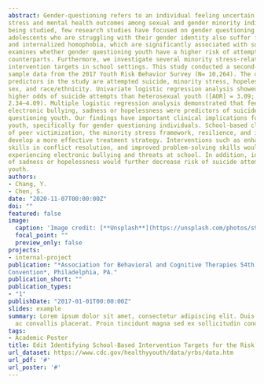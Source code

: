 ```yaml
---
abstract: Gender-questioning refers to an individual feeling uncertain about their gender identity. While minority
stress and mental health outcomes among sexual and gender minority individuals (SGM) are gradually
being studied, few research studies have focused on gender questioning youth. It is highly possible that
adolescents who are struggling with their gender identity also suffer from minority stress such as stigma
and internalized homophobia, which are significantly associated with suicide risk. The present study
examines whether gender questioning youth have a higher risk of attempting suicide than heterosexual
counterparts. Furthermore, we investigate several minority stress-related factors to identify the
intervention targets in school settings. This study conducted a second-data analysis using national
sample data from the 2017 Youth Risk Behavior Survey (N= 10,264). The outcome variables and
predictors in the study are attempted suicide, minority stress, hopelessness while controlling for age,
sex, and race/ethnicity. Univariate logistic regression analysis showed that gender questioning youth had
higher odds of suicide attempts than heterosexual youth ([AOR] = 3.09; 95% confidence interval [CI] =
2.34–4.09). Multiple logistic regression analysis demonstrated that feeling threatened at school,
electronic bullying, sadness or hopelessness were predictors of suicide attempts among gender
questioning youth. Our findings have important clinical implications for suicide intervention in SGM
youth, specifically for gender questioning individuals. School-based clinicians should consider the context
of peer victimization, the minority stress framework, resilience, and identity development in order to
develop a more effective treatment strategy. Interventions such as enhancing social support, teaching
skills in conflict resolution, and improved problem-solving skills would ameliorate burden from
experiencing electronic bullying and threats at school. In addition, identifying events that trigger feelings
of sadness or hopelessness would further decrease risk of suicide attempts among gender-questioning
youth.
authors:
- Chang, Y.
- Chen, S.
date: "2020-11-07T00:00:00Z"
doi: ""
featured: false
image:
  caption: 'Image credit: [**Unsplash**](https://unsplash.com/photos/s9CC2SKySJM)'
  focal_point: ""
  preview_only: false
projects:
- internal-project
publication: "*Association for Behavioral and Cognitive Therapies 54th Annual
Convention*, Philadelphia, PA."
publication_short: ""
publication_types:
- "1"
publishDate: "2017-01-01T00:00:00Z"
slides: example
summary: Lorem ipsum dolor sit amet, consectetur adipiscing elit. Duis posuere tellus
  ac convallis placerat. Proin tincidunt magna sed ex sollicitudin condimentum.
tags:
- Academic Poster
title: Edit Identifying School-Based Intervention Targets for the Risk of Suicide Attempt Amongst Gender Questioning Youth
url_dataset: https://www.cdc.gov/healthyyouth/data/yrbs/data.htm
url_pdf: '#'
url_poster: '#'
---
```



